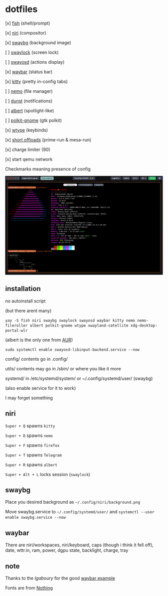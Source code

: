 # dotfiles

[x] [fish](https://fishshell.com/) (shell/prompt)

[x] [niri](https://github.com/YaLTeR/niri) (compositor)

[x] [swaybg](https://github.com/swaywm/swaybg) (background image)

[ ] [swaylock](https://github.com/swaywm/swaylock) (screen lock)

[ ] [swayosd](https://github.com/ErikReider/SwayOSD) (actions display)

[x] [waybar](https://github.com/Alexays/Waybar) (status bar)

[x] [kitty](https://sw.kovidgoyal.net/kitty/) (pretty in-config tabs)

[ ] [nemo](https://wiki.archlinux.org/title/Nemo) (file manager)

[ ] [dunst](https://github.com/dunst-project/dunst) (notifications)

[ ] [albert](https://albertlauncher.github.io/) (spotlight-like)

[ ] [polkit-gnome](https://wiki.archlinux.org/title/Polkit) (gtk polkit)

[x] [wtype](https://github.com/atx/wtype) (keybinds)

[x] [short offloads](https://wiki.archlinux.org/title/PRIME) (prime-run & mesa-run)

[x] charge limiter (90)

[x] start qemu network

Checkmarks meaning presence of config

![preview](preview2880x1800.png)

## installation
no autoinstall script

(but there arent many)

```
yay -S fish niri swaybg swaylock swayosd waybar kitty nemo nemo-fileroller albert polkit-gnome wtype xwayland-satellite xdg-desktop-portal-wlr
```

(albert is the only one from [AUR](https://aur.archlinux.org/packages/albert))

```
sudo systemctl enable swayosd-libinput-backend.service --now
```

config/ contents go in .config/

utils/ contents may go in /sbin/ or where you like it more

systemd/ in /etc/systemd/system/ or ~/.config/systemd/user/ (swaybg)

(also enable service for it to work)

I may forget something

## niri

`Super + Q` spawns `kitty`

`Super + D` spawns `nemo`

`Super + F` spawns `firefox`

`Super + T` spawns `Telegram`

`Super + R` spawns `albert`

`Super + Alt + L` locks session (`swaylock`)

## swaybg

Place you desired background as `~/.config/niri/background.png`

Move swaybg.service to `~/.config/systemd/user/` and `systemctl --user enable swaybg.service --now`

## waybar

There are niri/workspaces, niri/keyboard, caps (though i think it fell off), date, wttr.in, ram, power, dgpu state, backlight, charge, tray

## note
Thanks to the *lgaboury* for the good [waybar example](https://github.com/lgaboury/Sway-Waybar-Install-Script)

Fonts are from [Nothing](https://nothing.by/)


